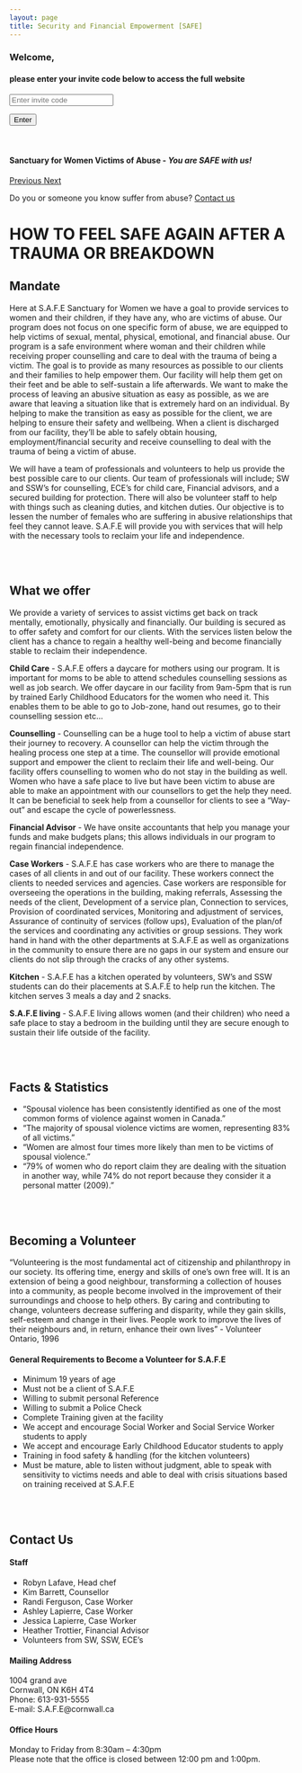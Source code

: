 ```yaml
---
layout: page
title: Security and Financial Empowerment [SAFE]
---
```

<!-- ONE PAGE APP - LOAD THESE ON NAV CLICK -->
<div id="login" class="page">
    <div class="card welcome-card">
        <!--img src="..." class="card-img-top" alt="..."-->
        <h3>Welcome,</h3>
        <h4>please enter your invite code below to access the full website</h4>
        <div class="card-body">
            <form>
            <input type="password" class="form-control" id="exampleInputPassword1" placeholder="Enter invite code">
            </form>
            <button class="btn btn-primary" onclick="loadPage('home')">Enter</button>
        </div>
    </div>
</div>

<div id="home" class="page">
    <br><br>
    <h4 class="top-bar">Sanctuary for Women Victims of Abuse - <i>You are SAFE with us!</i></h4>
    <div id="carouselExampleControls" class="carousel slide" data-ride="carousel">
        <div class="carousel-inner">
            <div class="carousel-item active">
                <div class="d-block w-100 one"></div>
            </div>
            <div class="carousel-item">
                <div class="d-block w-100 two"></div>
            </div>
        </div>
        <a class="carousel-control-prev" href="#carouselExampleControls" role="button" data-slide="prev">
            <span class="carousel-control-prev-icon" aria-hidden="true"></span>
            <span class="sr-only">Previous</span>
        </a>
        <a class="carousel-control-next" href="#carouselExampleControls" role="button" data-slide="next">
            <span class="carousel-control-next-icon" aria-hidden="true"></span>
            <span class="sr-only">Next</span>
        </a>
    </div>
    <p class="home-msg">Do you or someone you know suffer from abuse? <a href="mailto:ashley.lapierre@student.sl.on.ca">Contact us</a></p>
</div>

<div id="about" class="page">
    <div id="bloom" class="full-top">
        <h1>HOW TO FEEL SAFE AGAIN AFTER A TRAUMA OR BREAKDOWN</h1>
    </div>
    <h2>Mandate</h2>
    <p>Here at S.A.F.E Sanctuary for Women we have a goal to provide services to women and their children, if they have any, who are victims of abuse. Our program does not focus on one specific form of abuse, we are equipped to help victims of sexual, mental, physical, emotional, and financial abuse. Our program is a safe environment where woman and their children while receiving proper counselling and care to deal with the trauma of being a victim. The goal is to provide as many resources as possible to our clients and their families to help empower them. Our facility will help them get on their feet and be able to self-sustain a life afterwards. We want to make the process of leaving an abusive situation as easy as possible, as we are aware that leaving a situation like that is extremely hard on an individual. By helping to make the transition as easy as possible for the client, we are helping to ensure their safety and wellbeing. When a client is discharged from our facility, they’ll be able to safely obtain housing, employment/financial security and receive counselling to deal with the trauma of being a victim of abuse.</p>
    <p>We will have a team of professionals and volunteers to help us provide the best possible care to our clients. Our team of professionals will include; SW and SSW’s for counselling, ECE’s for child care, Financial advisors, and a secured building for protection. There will also be volunteer staff to help with things such as cleaning duties, and kitchen duties. Our objective is to lessen the number of females who are suffering in abusive relationships that feel they cannot leave. S.A.F.E will provide you with services that will help with the necessary tools to reclaim your life and independence.</p>
</div>

<div id="services" class="page">
    <br><br>
    <h2>What we offer</h2>
    <p>We provide a variety of services to assist victims get back on track mentally, emotionally, physically and financially. Our building is secured as to offer safety and comfort for our clients. With the services listen below the client has a chance to regain a healthy well-being and become financially stable to reclaim their independence.</p>
    <p><b>Child Care</b> - S.A.F.E offers a daycare for mothers using our program. It is important for moms to be able to attend schedules counselling sessions as well as job search. We offer daycare in our facility from 9am-5pm that is run by trained Early Childhood Educators for the women who need it. This enables them to be able to go to Job-zone, hand out resumes, go to their counselling session etc...</p>
    <p><b>Counselling</b> - Counselling can be a huge tool to help a victim of abuse start their journey to recovery. A counsellor can help the victim through the healing process one step at a time. The counsellor will provide emotional support and empower the client to reclaim their life and well-being. Our facility offers counselling to women who do not stay in the building as well. Women who have a safe place to live but have been victim to abuse are able to make an appointment with our counsellors to get the help they need. It can be beneficial to seek help from a counsellor for clients to see a “Way-out” and escape the cycle of powerlessness.</p>
    <p><b>Financial Advisor</b> - We have onsite accountants that help you manage your funds and make budgets plans; this allows individuals in our program to regain financial independence.</p>
    <p><b>Case Workers</b> - S.A.F.E has case workers who are there to manage the cases of all clients in and out of our facility. These workers connect the clients to needed services and agencies. Case workers are responsible for overseeing the operations in the building, making referrals, Assessing the needs of the client, Development of a service plan, Connection to services, Provision of coordinated services, Monitoring and adjustment of services, Assurance of continuity of services (follow ups), Evaluation of the plan/of the services and coordinating any activities or group sessions. They work hand in hand with the other departments at S.A.F.E as well as organizations in the community to ensure there are no gaps in our system and ensure our clients do not slip through the cracks of any other systems.</p>
    <p><b>Kitchen</b> - S.A.F.E has a kitchen operated by volunteers, SW’s and SSW students can do their placements at S.A.F.E to help run the kitchen. The kitchen serves 3 meals a day and 2 snacks.</p>
    <p><b>S.A.F.E living</b> - S.A.F.E living allows women (and their children) who need a safe place to stay a bedroom in the building until they are secure enough to sustain their life outside of the facility.</p>
</div>

<div id="info" class="page">
    <br><br>
    <h2>Facts & Statistics</h2>
    <ul>
        <li>“Spousal violence has been consistently identified as one of the most common forms of violence against women in Canada.”</li>
        <li>“The majority of spousal violence victims are women, representing 83% of all victims.”</li>
        <li>“Women are almost four times more likely than men to be victims of spousal violence.”</li>
        <li>“79% of women who do report claim they are dealing with the situation in another way, while 74% do not report because they consider it a personal matter (2009).”</li>
    </ul>
</div>

<div id="volunteer" class="page">
    <br><br>
    <h2>Becoming a Volunteer</h2>
    <p>“Volunteering is the most fundamental act of citizenship and philanthropy in our society. Its offering time, energy and skills of one’s own free will. It is an extension of being a good neighbour, transforming a collection of houses into a community, as people become involved in the improvement of their surroundings and choose to help others. By caring and contributing to change, volunteers decrease suffering and disparity, while they gain skills, self-esteem and change in their lives. People work to improve the lives of their neighbours and, in return, enhance their own lives” - Volunteer Ontario, 1996</p> 
    <h4>General Requirements to Become a Volunteer for S.A.F.E</h4>
    <ul>
        <li>Minimum 19 years of age</li>
        <li>Must not be a client of S.A.F.E </li>
        <li>Willing to submit personal Reference</li>
        <li>Willing to submit a Police Check</li>
        <li>Complete Training given at the facility</li>
        <li>We accept and encourage Social Worker and Social Service Worker students to apply</li>
        <li>We accept and encourage Early Childhood Educator students to apply</li>
        <li>Training in food safety & handling (for the kitchen volunteers)</li>
        <li>Must be mature, able to listen without judgment, able to speak with sensitivity to victims needs and able to deal with crisis situations based on training received at S.A.F.E</li>
    </ul>
</div>

<div id="contact" class="page">
    <br><br>
    <h2>Contact Us</h2>
    <h4>Staff</h4>
    <ul>
        <li>Robyn Lafave, Head chef</li>
        <li>Kim Barrett, Counsellor</li>
        <li>Randi Ferguson, Case Worker</li>
        <li>Ashley Lapierre, Case Worker</li>
        <li>Jessica Lapierre, Case Worker </li>
        <li>Heather Trottier, Financial Advisor</li>
        <li>Volunteers from SW, SSW, ECE’s </li>
    </ul>
    <h4>Mailing Address</h4>
    <p>
    1004 grand ave<br>
    Cornwall, ON  K6H 4T4<br>
    Phone: 613-931-5555<br>
    E-mail: S.A.F.E@cornwall.ca<br>
    </p>
    <h4>Office Hours</h4>
    <p>Monday to Friday from 8:30am – 4:30pm<br>
    Please note that the office is closed between 12:00 pm and 1:00pm.</p>
</div>
<!--contact us, arrange a visit-->